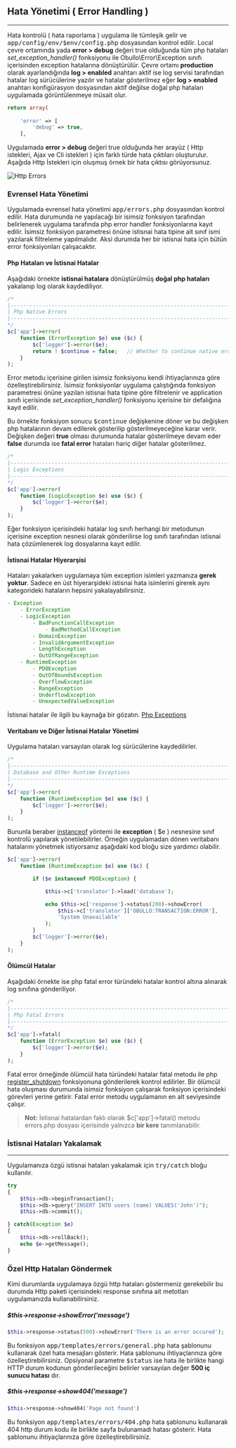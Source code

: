 
## Hata Yönetimi ( Error Handling )

------

Hata kontrolü ( hata raporlama ) uygulama ile tümleşik gelir ve <kbd>app/config/env/$env/config.php</kbd> dosyasından kontrol edilir.  Local çevre ortamında yada <b>error > debug</b> değeri true olduğunda tüm php hataları <dfn>set_exception_handler()</dfn> fonksiyonu ile Obullo\Error\Exception sınıfı içerisinden exception hatalarına dönüştürülür. Çevre ortamı <b>production</b> olarak ayarlandığında <b>log > enabled</b> anahtarı aktif ise log servisi tarafından hatalar log sürücülerine yazılır ve hatalar gösterilmez eğer <b>log > enabled</b> anahtarı konfigürasyon dosyasından aktif değilse doğal php hataları uygulamada görüntülenmeye müsait olur.


```php
return array(
      
    'error' => [
        'debug' => true,
    ],

```

Uygulamada <b>error > debug</b> değeri true olduğunda her arayüz ( Http istekleri, Ajax ve Cli istekleri ) için farklı türde hata çıktıları oluşturulur. Aşağıda Http İstekleri için oluşmuş örnek bir hata çıktısı görüyorsunuz.

![Http Errors](/Error/Docs/images/error-debug.png?raw=true "Http Errors")

### Evrensel Hata Yönetimi

Uygulamada evrensel hata yönetimi <kbd>app/errors.php</kbd> dosyasından kontrol edilir. Hata durumunda ne yapılacağı bir isimsiz fonksiyon tarafından belirlenerek uygulama tarafında php error handler fonksiyonlarına kayıt edilir. İsimsiz fonksiyon parametresi önüne istisnai hata tipine ait sınıf ismi yazılarak filtreleme yapılmalıdır. Aksi durumda her bir istisnai hata için bütün error fonksiyonları çalışacaktır.

#### Php Hataları ve İstisnai Hatalar

Aşağıdaki örnekte <b>istisnai hatalara</b> dönüştürülmüş <b>doğal php hataları</b> yakalanıp log olarak kaydediliyor.

```php
/*
|--------------------------------------------------------------------------
| Php Native Errors
|--------------------------------------------------------------------------
*/
$c['app']->error(
    function (ErrorException $e) use ($c) {
        $c['logger']->error($e);
        return ! $continue = false;   // Whether to continue native errors
    }
);
```

Error metodu içerisine girilen isimsiz fonksiyonu kendi ihtiyaçlarınıza göre özelleştirebilirsiniz. İsimsiz fonksiyonlar uygulama çalıştığında fonksiyon parametresi önüne yazılan istisnai hata tipine göre filtrelenir ve application sınıfı içerisinde <dfn>set_exception_handler()</dfn> fonksiyonu içerisine bir defalığına kayıt edilir. 

Bu örnekte fonksiyon sonucu <kbd>$continue</kbd> değişkenine döner ve bu değişken php hatalarının devam edilerek gösterilip gösterilmeyeceğine karar verir. Değişken değeri <b>true</b> olması durumunda hatalar gösterilmeye devam eder <b>false</b> durumda ise <b>fatal error</b> hataları hariç diğer hatalar gösterilmez.

```php
/*
|--------------------------------------------------------------------------
| Logic Exceptions
|--------------------------------------------------------------------------
*/
$c['app']->error(
    function (LogicException $e) use ($c) {
        $c['logger']->error($e);
    }
);
```

Eğer fonksiyon içerisindeki hatalar log sınıfı herhangi bir metodunun içerisine exception nesnesi olarak gönderilirse log sınıfı tarafından istisnai hata çözümlenerek log dosyalarına kayıt edilir.

#### İstisnai Hatalar Hiyerarşisi

Hataları yakalarken uygulamaya tüm exception isimleri yazmanıza <b>gerek yoktur</b>. Sadece en üst hiyerarşideki istisnai hata isimlerini girerek aynı kategorideki hataların hepsini yakalayabilirsiniz.


```php
- Exception
    - ErrorException
    - LogicException
        - BadFunctionCallException
            - BadMethodCallException
        - DomainException
        - InvalidArgumentException
        - LengthException
        - OutOfRangeException
    - RuntimeException
        - PDOException
        - OutOfBoundsException
        - OverflowException
        - RangeException
        - UnderflowException
        - UnexpectedValueException
```

İstisnai hatalar ile ilgili bu kaynağa bir gözatın. <a href="http://nitschinger.at/A-primer-on-PHP-exceptions">Php Exceptions</a>

#### Veritabanı ve Diğer İstisnai Hatalar Yönetimi

Uygulama hataları varsayılan olarak log sürücülerine kaydedilirler.

```php
/*
|--------------------------------------------------------------------------
| Database and Other Runtime Exceptions
|--------------------------------------------------------------------------
*/
$c['app']->error(
    function (RuntimeException $e) use ($c) {
        $c['logger']->error($e);
    }
);
```

Bununla beraber <a href="http://php.net/manual/tr/internals2.opcodes.instanceof.php" target="_blank">instanceof</a> yöntemi ile <b>exception</b> ( $e ) nesnesine  sınıf kontrolü yapılarak yönetilebilirler. Örneğin uygulamadan dönen veritabanı hatalarını yönetmek istiyorsanız aşağıdaki kod bloğu size yardımcı olabilir.


```php
$c['app']->error(
    function (RuntimeException $e) use ($c) {

        if ($e instanceof PDOException) {

            $this->c['translator']->load('database');

            echo $this->c['response']->status(200)->showError(
                $this->c['translator']['OBULLO:TRANSACTION:ERROR'],
                'System Unavailable'
            );
        }
        $c['logger']->error($e);
    }
);
```

#### Ölümcül Hatalar

Aşağıdaki örnekte ise php fatal error türündeki hatalar kontrol altına alınarak log sınıfına gönderiliyor.

```php
/*
|--------------------------------------------------------------------------
| Php Fatal Errors
|--------------------------------------------------------------------------
*/
$c['app']->fatal(
    function (ErrorException $e) use ($c) {
        $c['logger']->error($e);
    }
);
```

Fatal error örneğinde ölümcül hata türündeki hatalar fatal metodu ile php <a href="http://php.net/manual/en/function.register-shutdown-function.php" target="_blank">register_shutdown</a> fonksiyonuna gönderilerek kontrol edilirler. Bir ölümcül hata oluşması durumunda isimsiz fonksiyon çalışarak fonksiyon içerisindeki görevleri yerine getirir. Fatal error metodu uygulamanın en alt seviyesinde çalışır.


> **Not:** İstisnai hatalardan faklı olarak $c['app']->fatal() metodu errors.php dosyası içerisinde yalnızca <b>bir kere</b> tanımlanabilir.


### İstisnai Hataları Yakalamak

------

Uygulamanıza özgü istisnai hataları yakalamak için <kbd>try/catch</kbd> bloğu kullanılır.

```php
try
{
	$this->db->beginTransaction();
	$this->db->query("INSERT INTO users (name) VALUES('John')");
	$this->db->commit();

} catch(Exception $e)
{
	$this->db->rollBack();
    echo $e->getMessage();
}
```

### Özel Http Hataları Göndermek

Kimi durumlarda uygulamaya özgü http hataları göstermeniz gerekebilir bu durumda Http paketi içerisindeki response sınıfına ait metotları uygulamanızda kullanabilirsiniz.

##### $this->response->showError('message')

```php
$this->response->status(500)->showError('There is an error occured');
```

Bu fonksiyon <kbd>app/templates/errors/general.php</kbd> hata şablonunu kullanarak özel hata mesajları gösterir. Hata şablonunu ihtiyaçlarınıza göre özelleştirebilirsiniz. Opsiyonal parametre <kbd>$status</kbd> ise hata ile birlikte hangi HTTP durum kodunun gönderileceğini belirler varsayılan değer <b>500 iç sunucu hatası</b> dır.


##### $this->response->show404('message')

```php
$this->response->show404('Page not found')
```

Bu fonksiyon <kbd>app/templates/errors/404.php</kbd> hata şablonunu kullanarak 404 http durum kodu ile birlikte sayfa bulunamadı hatası gösterir. Hata şablonunu ihtiyaçlarınıza göre özelleştirebilirsiniz.
